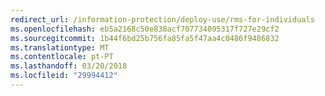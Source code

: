 ```yaml
---
redirect_url: /information-protection/deploy-use/rms-for-individuals
ms.openlocfilehash: eb5a2168c50e838acf707734095317f727e29cf2
ms.sourcegitcommit: 1b44f6bd25b756fa85fa5f47aa4c0486f9486832
ms.translationtype: MT
ms.contentlocale: pt-PT
ms.lasthandoff: 03/20/2018
ms.locfileid: "29994412"
---
```

